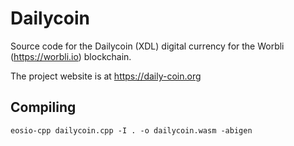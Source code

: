 # Dailycoin
Source code for the Dailycoin (XDL) digital currency for the Worbli (https://worbli.io) blockchain.

The project website is at https://daily-coin.org

## Compiling

```eosio-cpp dailycoin.cpp -I . -o dailycoin.wasm -abigen```
